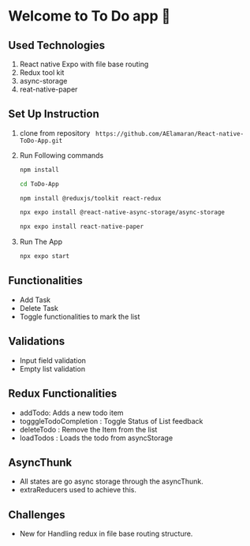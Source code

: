 # Welcome to To Do  app 👋

## Used Technologies
1. React native Expo with file base routing
2. Redux tool kit
3. async-storage
4. reat-native-paper

## Set Up Instruction
1. clone from repository
  `` https://github.com/AElamaran/React-native-ToDo-App.git``
2. Run Following commands
   ```sh
   npm install
   ```
   ```sh
   cd ToDo-App
   ```
    ```sh
    npm install @reduxjs/toolkit react-redux
   ```
   ```sh
   npx expo install @react-native-async-storage/async-storage
   ```
   ```sh
   npx expo install react-native-paper
    ```


4. Run The App

   ```sh
   npx expo start                               
   ```

## Functionalities
 * Add Task
 * Delete Task
 * Toggle functionalities to mark the list

 ## Validations
 * Input field validation
 * Empty list validation
 
 ## Redux Functionalities
 * addTodo: Adds a new todo item 
 * togggleTodoCompletion : Toggle Status of List feedback
 * deleteTodo : Remove the Item from the list
 * loadTodos : Loads the todo from asyncStorage

 ## AsyncThunk
 * All states are go async storage through the asyncThunk. 
 * extraReducers used to achieve this.

 ## Challenges
 * New for Handling redux in file base routing structure.

 



